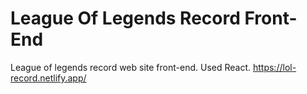 # League Of Legends Record Front-End
League of legends record web site front-end. Used React.
https://lol-record.netlify.app/
